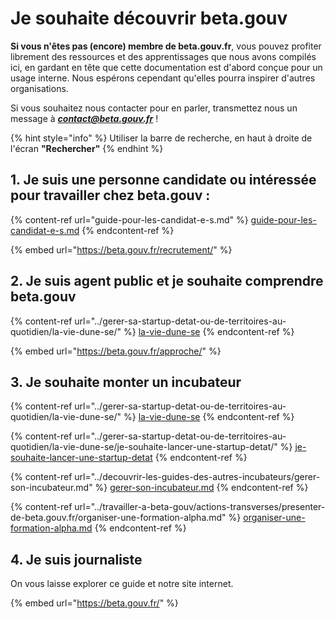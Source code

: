 # Je souhaite découvrir beta.gouv

**Si vous n'êtes pas (encore) membre de beta.gouv.fr**, vous pouvez profiter librement des ressources et des apprentissages que nous avons compilés ici, en gardant en tête que cette documentation est d'abord conçue pour un usage interne. Nous espérons cependant qu'elles pourra inspirer d'autres organisations.

Si vous souhaitez nous contacter pour en parler, transmettez nous un message à _**contact@beta.gouv.fr**_ !

{% hint style="info" %}
Utiliser la barre de recherche, en haut à droite de l'écran **"Rechercher"**
{% endhint %}

## 1. Je suis une personne candidate ou intéressée pour travailler chez beta.gouv :

{% content-ref url="guide-pour-les-candidat-e-s.md" %}
[guide-pour-les-candidat-e-s.md](guide-pour-les-candidat-e-s.md)
{% endcontent-ref %}

{% embed url="https://beta.gouv.fr/recrutement/" %}

## 2. Je suis agent public et je souhaite comprendre beta.gouv

{% content-ref url="../gerer-sa-startup-detat-ou-de-territoires-au-quotidien/la-vie-dune-se/" %}
[la-vie-dune-se](../gerer-sa-startup-detat-ou-de-territoires-au-quotidien/la-vie-dune-se/)
{% endcontent-ref %}

{% embed url="https://beta.gouv.fr/approche/" %}

## 3. Je souhaite monter un incubateur

{% content-ref url="../gerer-sa-startup-detat-ou-de-territoires-au-quotidien/la-vie-dune-se/" %}
[la-vie-dune-se](../gerer-sa-startup-detat-ou-de-territoires-au-quotidien/la-vie-dune-se/)
{% endcontent-ref %}

{% content-ref url="../gerer-sa-startup-detat-ou-de-territoires-au-quotidien/la-vie-dune-se/je-souhaite-lancer-une-startup-detat/" %}
[je-souhaite-lancer-une-startup-detat](../gerer-sa-startup-detat-ou-de-territoires-au-quotidien/la-vie-dune-se/je-souhaite-lancer-une-startup-detat/)
{% endcontent-ref %}

{% content-ref url="../decouvrir-les-guides-des-autres-incubateurs/gerer-son-incubateur.md" %}
[gerer-son-incubateur.md](../decouvrir-les-guides-des-autres-incubateurs/gerer-son-incubateur.md)
{% endcontent-ref %}

{% content-ref url="../travailler-a-beta-gouv/actions-transverses/presenter-de-beta.gouv.fr/organiser-une-formation-alpha.md" %}
[organiser-une-formation-alpha.md](../travailler-a-beta-gouv/actions-transverses/presenter-de-beta.gouv.fr/organiser-une-formation-alpha.md)
{% endcontent-ref %}

## 4. Je suis journaliste

On vous laisse explorer ce guide et notre site internet.

{% embed url="https://beta.gouv.fr/" %}
